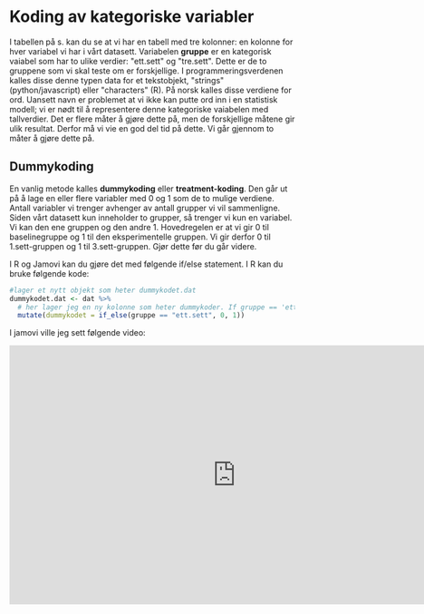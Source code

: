 
# Koding av kategoriske variabler
I tabellen på s. kan du se at vi har en tabell med tre kolonner: en kolonne for hver variabel vi har i vårt datasett. Variabelen **gruppe** er en kategorisk vaiabel som har to ulike verdier: "ett.sett" og "tre.sett". Dette er de to gruppene som vi skal teste om er forskjellige. I programmeringsverdenen kalles disse denne typen data for et tekstobjekt, "strings" (python/javascript) eller "characters" (R). På norsk kalles disse verdiene for ord. Uansett navn er problemet at vi ikke kan putte ord inn i en statistisk modell; vi er nødt til å representere denne kategoriske vaiabelen med tallverdier. Det er flere måter å gjøre dette på, men de forskjellige måtene gir ulik resultat. Derfor må vi vie en god del tid på dette. Vi går gjennom to måter å gjøre dette på.

## Dummykoding
En vanlig metode kalles **dummykoding** eller **treatment-koding**. Den går ut på å lage en eller flere variabler med 0 og 1 som de to mulige verdiene. Antall variabler vi trenger avhenger av antall grupper vi vil sammenligne. Siden vårt datasett kun inneholder to grupper, så trenger vi kun en variabel. Vi kan den ene gruppen og den andre 1. Hovedregelen er at vi gir 0 til baselinegruppe og 1 til den eksperimentelle gruppen. Vi gir derfor 0 til 1.sett-gruppen og 1 til 3.sett-gruppen. Gjør dette før du går videre.



I R og Jamovi kan du gjøre det med følgende if/else statement. I R kan du bruke følgende kode:


```r
#lager et nytt objekt som heter dummykodet.dat
dummykodet.dat <- dat %>%
  # her lager jeg en ny kolonne som heter dummykoder. If gruppe == 'ett.sett', gi verdien 0, else gi de 1.
  mutate(dummykodet = if_else(gruppe == "ett.sett", 0, 1))
```


I jamovi ville jeg sett følgende video: 

<iframe width="797" height="457" src="https://www.youtube.com/embed/iITxK27LfZk" title="YouTube video player" frameborder="0" allow="accelerometer; autoplay; clipboard-write; encrypted-media; gyroscope; picture-in-picture" allowfullscreen></iframe>

